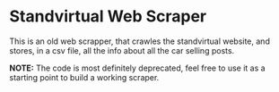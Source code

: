 # Standvirtual Web Scraper

This is an old web scrapper, that crawles the standvirtual website, and stores, in a csv file, all the info about all the car selling posts.

<b>NOTE:</b> The code is most definitely deprecated, feel free to use it as a starting point to build a working scraper.



